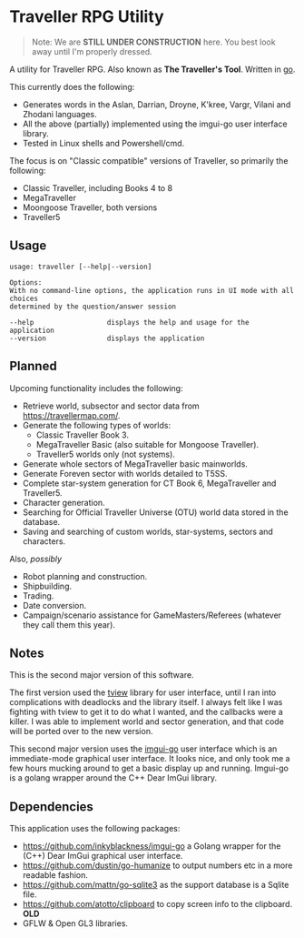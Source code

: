# Traveller RPG Utility

> Note: We are **STILL UNDER CONSTRUCTION** here. You best look away until I'm properly dressed.

A utility for Traveller RPG. Also known as **The Traveller's Tool**. Written in [go](https://golang.org).

This currently does the following:

- Generates words in the Aslan, Darrian, Droyne, K'kree, Vargr, Vilani and Zhodani languages.
- All the above (partially) implemented using the imgui-go user interface library.
- Tested in Linux shells and Powershell/cmd.

The focus is on "Classic compatible" versions of Traveller, so primarily the following:

- Classic Traveller, including Books 4 to 8
- MegaTraveller
- Moongoose Traveller, both versions
- Traveller5

## Usage

    usage: traveller [--help|--version]

    Options:
    With no command-line options, the application runs in UI mode with all choices
    determined by the question/answer session
    
    --help                  displays the help and usage for the application
    --version               displays the application 

## Planned

Upcoming functionality includes the following:

- Retrieve world, subsector and sector data from <https://travellermap.com/>.
- Generate the following types of worlds:
  - Classic Traveller Book 3.
  - MegaTraveller Basic (also suitable for Mongoose Traveller).
  - Traveller5 worlds only (not systems).
- Generate whole sectors of MegaTraveller basic mainworlds.  
- Generate Foreven sector with worlds detailed to T5SS.
- Complete star-system generation for CT Book 6, MegaTraveller and Traveller5.
- Character generation.
- Searching for Official Traveller Universe (OTU) world data stored in the database.
- Saving and searching of custom worlds, star-systems, sectors and characters.

Also, *possibly*

- Robot planning and construction.
- Shipbuilding.
- Trading.
- Date conversion.
- Campaign/scenario assistance for GameMasters/Referees (whatever they call them this year).

## Notes

This is the second major version of this software.

The first version used the [tview](https://github.com/rivo/tview) library for user interface, until I ran into complications with deadlocks and the library itself. I always felt like I was fighting with tview to get it to do what I wanted, and the callbacks were a killer. I was able to implement world and sector generation, and that code will be ported over to the new version.

This second major version uses the [imgui-go](https://github.com/inkyblackness/imgui-go) user interface which is an immediate-mode graphical user interface. It looks nice, and only took me a few hours mucking around to get a basic display up and running. Imgui-go is a golang wrapper around the C++ Dear ImGui library.

## Dependencies

This application uses the following packages:

- <https://github.com/inkyblackness/imgui-go> a Golang wrapper for the (C++) Dear ImGui graphical user interface.
- <https://github.com/dustin/go-humanize> to output numbers etc in a more readable fashion.
- <https://github.com/mattn/go-sqlite3> as the support database is a Sqlite file.
- <https://github.com/atotto/clipboard> to copy screen info to the clipboard. **OLD**
- GFLW  & Open GL3 libraries.

